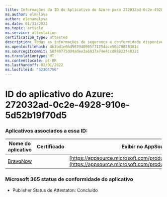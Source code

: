 ```yaml
---
title: Informações da ID do Aplicativo do Azure para 272032ad-0c2e-4928-910e-5d52b19f70d5
ms.author: elmalova
author: elenamalova
ms.date: 01/31/2022
ms.topic: article
ms.service: attestation
certification_type: attested
description: Todas as informações de segurança e conformidade disponíveis para 272032ad-0c2e-4928-910e-5d52b19f70d5.
ms.openlocfilehash: 4b3bd1e66d563940905f71254ace56b70878381c
ms.sourcegitcommit: 58f40775dd4adee3a6037a74e4ccd98823f4832c
ms.translationtype: MT
ms.contentlocale: pt-BR
ms.lasthandoff: 02/01/2022
ms.locfileid: "62304756"
---
```

# <a name="azure-app-id-272032ad-0c2e-4928-910e-5d52b19f70d5"></a>ID do aplicativo do Azure: 272032ad-0c2e-4928-910e-5d52b19f70d5


### <a name="apps-associated-with-this-id"></a>Aplicativos associados a essa ID:
| **Nome do aplicativo** | **Certificado** | **Exibir no AppSource** |
|--------------|---------------|-----------------------|
| [BravoNow](https://docs.microsoft.com/microsoft-365-app-certification/forward/WA200000157) |  | [https://appsource.microsoft.com/product/office/WA200000157](https://appsource.microsoft.com/product/office/WA200000157) |

### <a name="microsoft-365-app-compliance-status"></a>Microsoft 365 status de conformidade do aplicativo
- Publisher Status de Attestaton: Concluído
